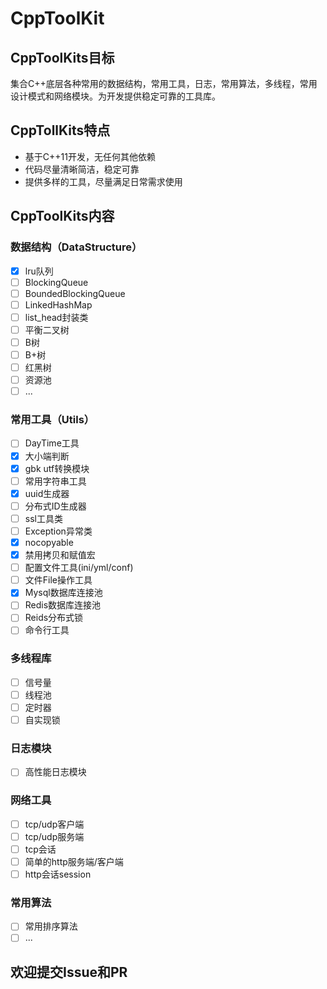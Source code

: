 # CppToolKit

## CppToolKits目标
集合C++底层各种常用的数据结构，常用工具，日志，常用算法，多线程，常用设计模式和网络模块。为开发提供稳定可靠的工具库。

## CppTollKits特点
- 基于C++11开发，无任何其他依赖
- 代码尽量清晰简洁，稳定可靠
- 提供多样的工具，尽量满足日常需求使用
## CppToolKits内容
### 数据结构（DataStructure）
- [x] lru队列
- [ ] BlockingQueue
- [ ] BoundedBlockingQueue
- [ ] LinkedHashMap
- [ ] list_head封装类
- [ ] 平衡二叉树
- [ ] B树
- [ ] B+树
- [ ] 红黑树
- [ ] 资源池
- [ ] ...
### 常用工具（Utils）
- [ ] DayTime工具
- [x] 大小端判断
- [x] gbk utf转换模块
- [ ] 常用字符串工具
- [x] uuid生成器
- [ ] 分布式ID生成器
- [ ] ssl工具类
- [ ] Exception异常类
- [x] nocopyable
- [x] 禁用拷贝和赋值宏
- [ ] 配置文件工具(ini/yml/conf)
- [ ] 文件File操作工具
- [x] Mysql数据库连接池
- [ ] Redis数据库连接池
- [ ] Reids分布式锁
- [ ] 命令行工具
### 多线程库
- [ ] 信号量
- [ ] 线程池
- [ ] 定时器
- [ ] 自实现锁
### 日志模块
- [ ] 高性能日志模块
### 网络工具
- [ ] tcp/udp客户端
- [ ] tcp/udp服务端
- [ ] tcp会话
- [ ] 简单的http服务端/客户端
- [ ] http会话session
### 常用算法
- [ ] 常用排序算法
- [ ] ...

## 欢迎提交Issue和PR